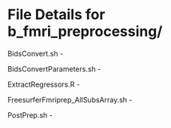 # File Details for b_fmri_preprocessing/

BidsConvert.sh - 

BidsConvertParameters.sh - 

ExtractRegressors.R - 

FreesurferFmriprep_AllSubsArray.sh - 

PostPrep.sh - 

